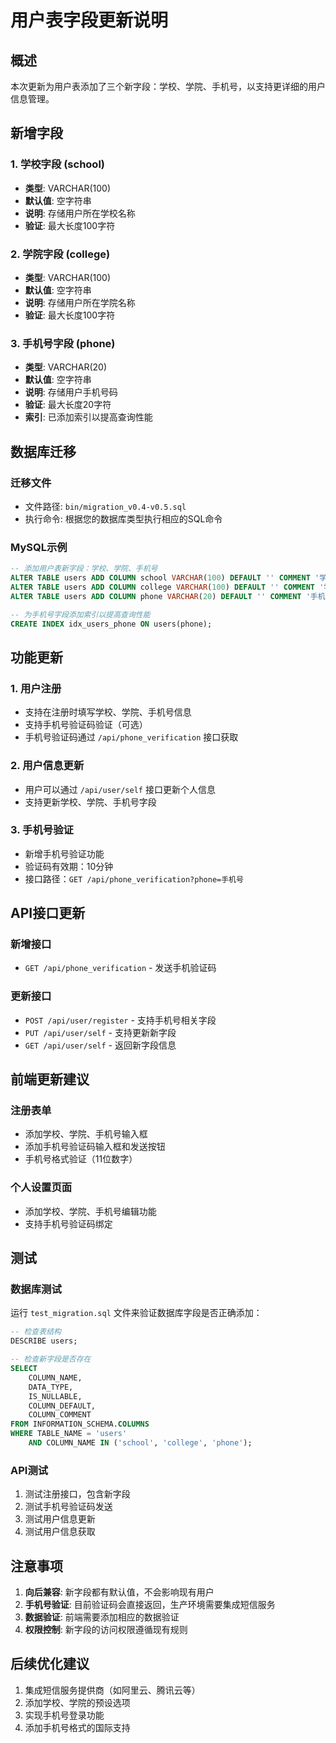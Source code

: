 # 用户表字段更新说明

## 概述
本次更新为用户表添加了三个新字段：学校、学院、手机号，以支持更详细的用户信息管理。

## 新增字段

### 1. 学校字段 (school)
- **类型**: VARCHAR(100)
- **默认值**: 空字符串
- **说明**: 存储用户所在学校名称
- **验证**: 最大长度100字符

### 2. 学院字段 (college)
- **类型**: VARCHAR(100)
- **默认值**: 空字符串
- **说明**: 存储用户所在学院名称
- **验证**: 最大长度100字符

### 3. 手机号字段 (phone)
- **类型**: VARCHAR(20)
- **默认值**: 空字符串
- **说明**: 存储用户手机号码
- **验证**: 最大长度20字符
- **索引**: 已添加索引以提高查询性能

## 数据库迁移

### 迁移文件
- 文件路径: `bin/migration_v0.4-v0.5.sql`
- 执行命令: 根据您的数据库类型执行相应的SQL命令

### MySQL示例
```sql
-- 添加用户表新字段：学校、学院、手机号
ALTER TABLE users ADD COLUMN school VARCHAR(100) DEFAULT '' COMMENT '学校';
ALTER TABLE users ADD COLUMN college VARCHAR(100) DEFAULT '' COMMENT '学院';
ALTER TABLE users ADD COLUMN phone VARCHAR(20) DEFAULT '' COMMENT '手机号';

-- 为手机号字段添加索引以提高查询性能
CREATE INDEX idx_users_phone ON users(phone);
```

## 功能更新

### 1. 用户注册
- 支持在注册时填写学校、学院、手机号信息
- 支持手机号验证码验证（可选）
- 手机号验证码通过 `/api/phone_verification` 接口获取

### 2. 用户信息更新
- 用户可以通过 `/api/user/self` 接口更新个人信息
- 支持更新学校、学院、手机号字段

### 3. 手机号验证
- 新增手机号验证功能
- 验证码有效期：10分钟
- 接口路径：`GET /api/phone_verification?phone=手机号`

## API接口更新

### 新增接口
- `GET /api/phone_verification` - 发送手机验证码

### 更新接口
- `POST /api/user/register` - 支持手机号相关字段
- `PUT /api/user/self` - 支持更新新字段
- `GET /api/user/self` - 返回新字段信息

## 前端更新建议

### 注册表单
- 添加学校、学院、手机号输入框
- 添加手机号验证码输入框和发送按钮
- 手机号格式验证（11位数字）

### 个人设置页面
- 添加学校、学院、手机号编辑功能
- 支持手机号验证码绑定

## 测试

### 数据库测试
运行 `test_migration.sql` 文件来验证数据库字段是否正确添加：

```sql
-- 检查表结构
DESCRIBE users;

-- 检查新字段是否存在
SELECT 
    COLUMN_NAME, 
    DATA_TYPE, 
    IS_NULLABLE, 
    COLUMN_DEFAULT, 
    COLUMN_COMMENT
FROM INFORMATION_SCHEMA.COLUMNS 
WHERE TABLE_NAME = 'users' 
    AND COLUMN_NAME IN ('school', 'college', 'phone');
```

### API测试
1. 测试注册接口，包含新字段
2. 测试手机号验证码发送
3. 测试用户信息更新
4. 测试用户信息获取

## 注意事项

1. **向后兼容**: 新字段都有默认值，不会影响现有用户
2. **手机号验证**: 目前验证码会直接返回，生产环境需要集成短信服务
3. **数据验证**: 前端需要添加相应的数据验证
4. **权限控制**: 新字段的访问权限遵循现有规则

## 后续优化建议

1. 集成短信服务提供商（如阿里云、腾讯云等）
2. 添加学校、学院的预设选项
3. 实现手机号登录功能
4. 添加手机号格式的国际支持
